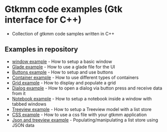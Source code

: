 # Gtkmm code examples (Gtk interface for C++)

- Collection of gtkmm code samples written in C++ 

## Examples in repository

- [window example](https://github.com/nix42/gtkmm-code-examples/tree/master/src/window-example) - How to setup a basic window
- [Glade example](https://github.com/nix42/gtkmm-code-examples/tree/master/src/glade-example) - How to use a glade file for the UI
- [Buttons example](https://github.com/nix42/gtkmm-code-examples/tree/master/src/buttons-example) - How to setup and use buttons
- [Container example](https://github.com/nix42/gtkmm-code-examples/tree/master/src/container-example) - How to use different types of containers
- [Grid example](https://github.com/nix42/gtkmm-code-examples/tree/master/src/grid-example) - How to display and populate a grid
- [Dialog example](https://github.com/nix42/gtkmm-code-examples/tree/master/src/dialog-example) - How to open a dialog via button press and receive data from it
- [Notebook example](https://github.com/nix42/gtkmm-code-examples/tree/master/src/notebook-example) - How to setup a notebook inside a window with tabbed windows
- [Treeview example](https://github.com/nix42/gtkmm-code-examples/tree/master/src/treeview-example) - How to setup a Treeview model with a list store
- [CSS example](https://github.com/nix42/gtkmm-code-examples/tree/master/src/css-example) - How to use a css file with your gtkmm application
- [Json and treeview example](https://github.com/nix42/gtkmm-code-examples/tree/master/src/json-treeview-example) - Populating/manipulating a list store using JSON data
